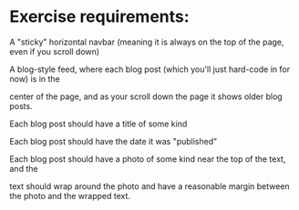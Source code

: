 Exercise requirements: 
=====================

A "sticky" horizontal navbar (meaning it is always on the top of the page, even if you scroll down)

A blog-style feed, where each blog post (which you'll just hard-code in for now) is in the 

center of the page, and as your scroll down the page it shows older blog posts.

Each blog post should have a title of some kind

Each blog post should have the date it was "published"

Each blog post should have a photo of some kind near the top of the text, and the 

text should wrap around the photo and have a reasonable margin between the photo and the wrapped text.